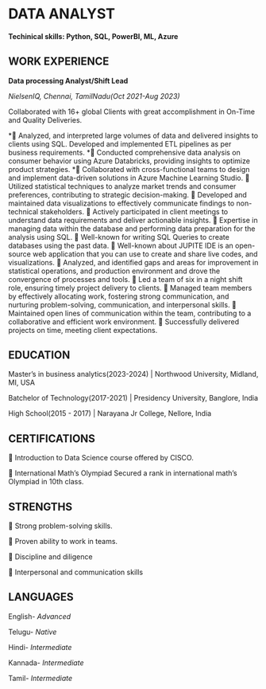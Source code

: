 # DATA ANALYST
#### Techinical skills: Python, SQL, PowerBI, ML, Azure


## WORK EXPERIENCE

**Data processing Analyst/Shift Lead**

 *NielsenIQ, Chennai, TamilNadu(Oct 2021-Aug 2023)*

  Collaborated with 16+ global Clients with great accomplishment in On-Time and Quality Deliveries. 

*	Analyzed, and interpreted large volumes of data and delivered insights to clients using SQL. Developed and implemented ETL pipelines as per business requirements.
*	Conducted comprehensive data analysis on consumer behavior using Azure Databricks, providing insights to optimize product strategies.
*	Collaborated with cross-functional teams to design and implement data-driven solutions in Azure Machine Learning Studio.
	Utilized statistical techniques to analyze market trends and consumer preferences, contributing to strategic decision-making.
	 Developed and maintained data visualizations to effectively communicate findings to non-technical stakeholders.
	Actively participated in client meetings to understand data requirements and deliver actionable insights.
	Expertise in managing data within the database and performing data preparation for the analysis using SQL.
	Well-known for writing SQL Queries to create databases using the past data.
	Well-known about JUPITE IDE is an open-source web application that you can use to create and share live codes, and visualizations.
	Analyzed, and identified gaps and areas for improvement in statistical operations, and production environment and drove the convergence of processes and tools.
	Led a team of six in a night shift role, ensuring timely project delivery to clients.
	Managed team members by effectively allocating work, fostering strong communication, and nurturing problem-solving, communication, and interpersonal skills.
	Maintained open lines of communication within the team, contributing to a collaborative and efficient work environment.
	Successfully delivered projects on time, meeting client expectations.

## EDUCATION	

Master’s in business analytics(2023-2024) | Northwood University, Midland, MI, USA

Batchelor of Technology(2017-2021)	| Presidency University, Banglore, India

High School(2015 - 2017) | Narayana Jr College,	Nellore, India

## CERTIFICATIONS

	Introduction to Data Science course offered by CISCO.

	International Math’s Olympiad Secured a rank in international math’s Olympiad in 10th class.
        
## STRENGTHS
  
	Strong problem-solving skills.

	Proven ability to work in teams.

	Discipline and diligence 

	Interpersonal and communication skills

 ## LANGUAGES
 
English-
*Advanced*

Telugu-
*Native*

Hindi-
*Intermediate*

Kannada-
*Intermediate*

Tamil-
*Intermediate*





